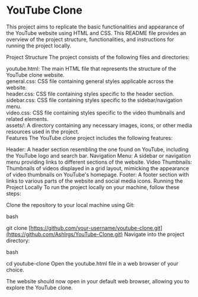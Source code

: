 # YouTube Clone 
This project aims to replicate the basic functionalities and appearance of the YouTube website using HTML and CSS. This README file provides an overview of the project structure, functionalities, and instructions for running the project locally.

Project Structure
The project consists of the following files and directories:

youtube.html: The main HTML file that represents the structure of the YouTube clone website. <br>
general.css: CSS file containing general styles applicable across the website. <br>
header.css: CSS file containing styles specific to the header section. <br>
sidebar.css: CSS file containing styles specific to the sidebar/navigation menu. <br>
video.css: CSS file containing styles specific to the video thumbnails and related elements. <br>
assets/: A directory containing any necessary images, icons, or other media resources used in the project. <br>
Features
The YouTube clone project includes the following features:

Header: A header section resembling the one found on YouTube, including the YouTube logo and search bar.
Navigation Menu: A sidebar or navigation menu providing links to different sections of the website.
Video Thumbnails: Thumbnails of videos displayed in a grid layout, mimicking the appearance of video thumbnails on YouTube's homepage.
Footer: A footer section with links to various parts of the website and social media icons.
Running the Project Locally
To run the project locally on your machine, follow these steps:

Clone the repository to your local machine using Git:

bash

git clone [https://github.com/your-username/youtube-clone.git](https://github.com/Ashlrgs/YouTube-Clone.git)
Navigate into the project directory:

bash

cd youtube-clone
Open the youtube.html file in a web browser of your choice.

The website should now open in your default web browser, allowing you to explore the YouTube clone.
